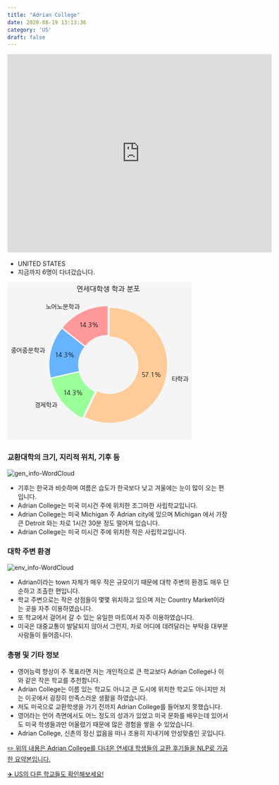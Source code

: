 ```yaml
---
title: "Adrian College"
date: 2020-08-19 13:13:36
category: 'US'
draft: false
---
```


<iframe
width="600"
height="450"
frameborder="0" style="border:0"
src="https://www.google.com/maps/embed/v1/place?key=AIzaSyC9e1AME-pVmWC4hBpFdu5S4dKzyepa3HQ&q=Adrian+College&center=41.8987054,-84.0592414&zoom=14" allowfullscreen>
</iframe>

* UNITED STATES
* 지금까지 6명이 다녀갔습니다. 

![department-info](../plots/US000001.png)
### 교환대학의 크기, 지리적 위치, 기후 등
![gen_info-WordCloud](../univ_wordclouds_okt/gen_info/US000001_gen_info_okt.png)

* 기후는 한국과 비슷하며 여름은 습도가 한국보다 낮고 겨울에는 눈이 많이 오는 편입니다.
* Adrian College는 미국 미시건 주에 위치한 조그마한 사립학교입니다.
* Adrian College는 미국 Michigan 주 Adrian city에 있으며 Michigan 에서 가장 큰 Detroit 와는 차로 1시간 30분 정도 떨어져 있습니다.
* Adrian College는 미국 미시건 주에 위치한 작은 사립학교입니다.


### 대학 주변 환경

![env_info-WordCloud](../univ_wordclouds_okt/env_info/US000001_env_info_okt.png)

* Adrian이라는 town 자체가 매우 작은 규모이기 때문에 대학 주변의 환경도 매우 단순하고 조촐한 편입니다.
* 학교 주변으로는 작은 상점들이 몇몇 위치하고 있으며 저는 Country Market이라는 곳을 자주 이용하였습니다.
* 또 학교에서 걸어서 갈 수 있는 유일한 마트여서 자주 이용하였습니다.
* 미국은 대중교통이 발달되지 않아서 그런지, 차로 어디에 데려달라는 부탁을 대부분 사람들이 들어줍니다.


### 총평 및 기타 정보 
* 영어능력 향상이 주 목표라면 저는 개인적으로 큰 학교보다 Adrian College나 이와 같은 작은 학교를 추천합니다.
* Adrian College는 이름 있는 학교도 아니고 큰 도시에 위치한 학교도 아니지만 저는 이곳에서 굉장히 만족스러운 생활을 하였습니다.
* 저도 미국으로 교환학생을 가기 전까지 Adrian College를 들어보지 못했습니다.
* 영어라는 언어 측면에서도 어느 정도의 성과가 있었고 미국 문화를 배우는데 있어서도 미국 학생들과만 어울렸기 때문에 많은 경험을 쌓을 수 있었습니다.
* Adrian College, 신촌의 정신 없음을 떠나 조용히 지내기에 안성맞춤인 곳입니다.


[✏️ 위의 내용은 Adrian College를 다녀온 연세대 학생들의 교환 후기들을 NLP로 가공한 요약본입니다.](http://oia.yonsei.ac.kr/partner/expReport.asp?ucode=US000001&bgbn=A)

[✈️ US의 다른 학교들도 확인해보세요!](https://yonsei-exchange.netlify.app/?category=US)
